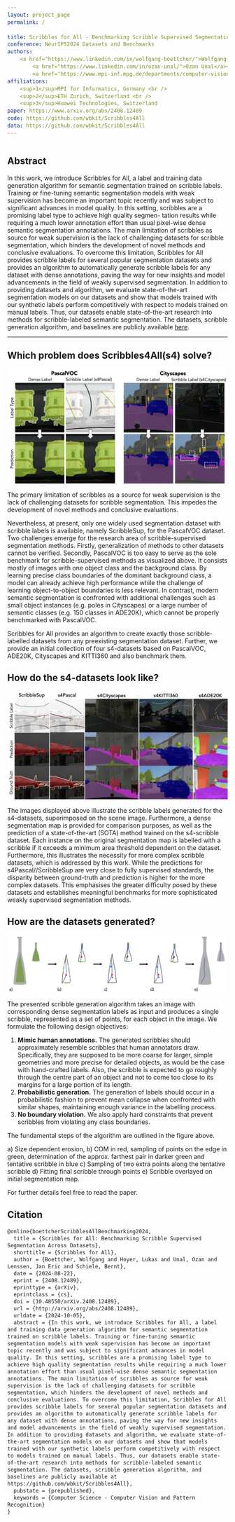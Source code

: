 ```yaml
---
layout: project_page
permalink: /

title: Scribbles for All - Benchmarking Scribble Supervised Segmentation Across Datasets
conference: NeurIPS2024 Datasets and Benchmarks
authors:
    <a href="https://www.linkedin.com/in/wolfgang-boettcher/">Wolfgang Boettcher</a><sup>1</sup>, <a href="https://lhoyer.github.io/">Lukas Hoyer</a><sup>2</sup>, 
        <a href="https://www.linkedin.com/in/ozan-unal/">Ozan Unal</a><sup>2,3</sup>, <a href="https://janericlenssen.github.io/">Jan Eric Lenssen</a><sup>1</sup>, 
        <a href="https://www.mpi-inf.mpg.de/departments/computer-vision-and-machine-learning/people/bernt-schiele/">Bernt Schiele</a><sup>1</sup>
affiliations:
    <sup>1</sup>MPI for Informatics, Germany <br />
    <sup>2</sup>ETH Zurich, Switzerland <br />
    <sup>3</sup>Huawei Technologies, Switzerland
paper: https://www.arxiv.org/abs/2408.12489
code: https://github.com/wbkit/Scribbles4All
data: https://github.com/wbkit/Scribbles4All
---
```


<!-- Using HTML to center the abstract -->
<div class="columns is-centered has-text-centered">
    <div class="column is-four-fifths">
        <h2>Abstract</h2>
        <div class="content has-text-justified">
In this work, we introduce Scribbles for All, a label and training data generation 
algorithm for semantic segmentation trained on scribble labels. Training or
fine-tuning semantic segmentation models with weak supervision has become an
important topic recently and was subject to significant advances in model quality.
In this setting, scribbles are a promising label type to achieve high quality segmen-
tation results while requiring a much lower annotation effort than usual pixel-wise
dense semantic segmentation annotations. The main limitation of scribbles as
source for weak supervision is the lack of challenging datasets for scribble segmentation, 
which hinders the development of novel methods and conclusive evaluations.
To overcome this limitation, Scribbles for All provides scribble labels for several
popular segmentation datasets and provides an algorithm to automatically generate
scribble labels for any dataset with dense annotations, paving the way for new
insights and model advancements in the field of weakly supervised segmentation.
In addition to providing datasets and algorithm, we evaluate state-of-the-art segmentation 
models on our datasets and show that models trained with our synthetic
labels perform competitively with respect to models trained on manual labels.
Thus, our datasets enable state-of-the-art research into methods for scribble-labeled
semantic segmentation. The datasets, scribble generation algorithm, and baselines
are publicly available <a href="https://github.com/wbkit/Scribbles4All">here</a>.
        </div>
    </div>
</div>

---

## Which problem does Scribbles4All(s4) solve?

![visual abstract](./static/image/teaserNew.png)

The primary limitation of scribbles as a source for weak supervision is the lack of challenging datasets for 
scribble segmentation. This impedes the development of novel methods and conclusive evaluations.

Nevertheless, at present, only one widely used segmentation dataset with scribble labels is available, 
namely ScribbleSup, for the PascalVOC dataset. Two challenges emerge for the research area of scribble-supervised 
segmentation methods. Firstly, generalization of methods to other datasets cannot be verified. Secondly, PascalVOC
is too easy to serve as the sole benchmark for scribble-supervised methods as visualized above. It
consists mostly of images with one object class and the background class. By learning precise class
boundaries of the dominant background class, a model can already achieve high performance while
the challenge of learning object-to-object boundaries is less relevant. In contrast, modern semantic
segmentation is confronted with additional challenges such as small object instances (e.g. poles in Cityscapes)
or a large number of semantic classes (e.g. 150 classes in ADE20K), which cannot be properly
benchmarked with PascalVOC.

Scribbles for All provides an algorithm to create exactly those scribble-labelled datasets from any preexisting
segmentation dataset. Further, we provide an initial collection of four s4-datasets based on PascalVOC, ADE20K, 
Cityscapes and KITTI360 and also benchmark them. 

## How do the s4-datasets look like?
![datasets overview](./static/image/qualitative.png)

The images displayed above illustrate the scribble labels generated for the s4-datasets, superimposed on the 
scene image. Furthermore, a dense segmentation map is provided for comparison purposes, as well as the prediction 
of a state-of-the-art (SOTA) method trained on the s4-scribble dataset. Each instance on the original segmentation 
map is labelled with a scribble if it exceeds a minimum area threshold dependent on the dataset. Furthermore, this 
illustrates the necessity for more complex scribble datasets, which is addressed by this work. While the predictions 
for s4Pascal//ScribbleSup are very close to fully supervised standards,  the disparity between ground-truth and 
prediction is higher for the more complex datasets. This emphasises the greater difficulty posed by these datasets 
and establishes meaningful benchmarks for more sophisticated weakly supervised segmentation methods.


## How are the datasets generated?
![Main algorithm steps](./static/image/ScribbleGen3.png)

The presented scribble generation algorithm takes an image with corresponding dense segmentation
labels as input and produces a single scribble, represented as a set of points, for each object in the
image. We formulate the following design objectives:
1. **Mimic human annotations.** The generated scribbles should approximately resemble scribbles
that human annotators draw. Specifically, they are supposed to be more coarse for larger, simple
geometries and more precise for detailed objects, as would be the case with hand-crafted labels.
Also, the scribble is expected to go roughly through the centre part of an object and not to come
too close to its margins for a large portion of its length.
2. **Probabilistic generation.** The generation of labels should occur in a probabilistic fashion to
prevent mean collapse when confronted with similar shapes, maintaining enough variance in the
labelling process.
3. **No boundary violation.** We also apply hard constraints that prevent scribbles from violating
any class boundaries.

The fundamental steps of the algorithm are outlined in the figure above.

a) Size dependent erosion, 
b) COM in red, sampling of points on
the edge in green, determination of the approx. farthest pair in darker green and tentative scribble
in blue 
c) Sampling of two extra points along the tentative scribble 
d) Fitting final scribble through
points 
e) Scribble overlayed on initial segmentation map.

For further details feel free to read the paper.

## Citation
```
@online{boettcherScribblesAllBenchmarking2024,
  title = {Scribbles for All: Benchmarking Scribble Supervised Segmentation Across Datasets},
  shorttitle = {Scribbles for All},
  author = {Boettcher, Wolfgang and Hoyer, Lukas and Unal, Ozan and Lenssen, Jan Eric and Schiele, Bernt},
  date = {2024-08-22},
  eprint = {2408.12489},
  eprinttype = {arXiv},
  eprintclass = {cs},
  doi = {10.48550/arXiv.2408.12489},
  url = {http://arxiv.org/abs/2408.12489},
  urldate = {2024-10-05},
  abstract = {In this work, we introduce Scribbles for All, a label and training data generation algorithm for semantic segmentation trained on scribble labels. Training or fine-tuning semantic segmentation models with weak supervision has become an important topic recently and was subject to significant advances in model quality. In this setting, scribbles are a promising label type to achieve high quality segmentation results while requiring a much lower annotation effort than usual pixel-wise dense semantic segmentation annotations. The main limitation of scribbles as source for weak supervision is the lack of challenging datasets for scribble segmentation, which hinders the development of novel methods and conclusive evaluations. To overcome this limitation, Scribbles for All provides scribble labels for several popular segmentation datasets and provides an algorithm to automatically generate scribble labels for any dataset with dense annotations, paving the way for new insights and model advancements in the field of weakly supervised segmentation. In addition to providing datasets and algorithm, we evaluate state-of-the-art segmentation models on our datasets and show that models trained with our synthetic labels perform competitively with respect to models trained on manual labels. Thus, our datasets enable state-of-the-art research into methods for scribble-labeled semantic segmentation. The datasets, scribble generation algorithm, and baselines are publicly available at https://github.com/wbkit/Scribbles4All},
  pubstate = {prepublished},
  keywords = {Computer Science - Computer Vision and Pattern Recognition}
}
```

